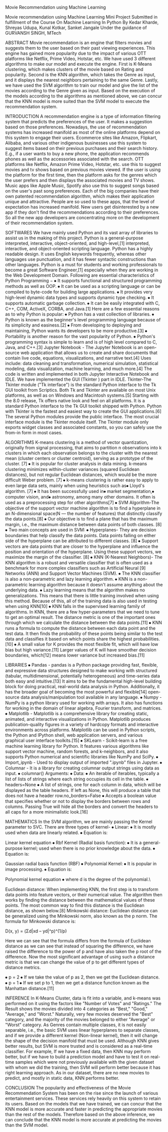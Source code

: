 Movie Recommendation using Machine Learning

Movie recommendation using Machine Learning Mini Project Submitted in fulfillment of the Course On Machine Learning In Python By Kedar Kharde, Shreyas Udupa, Kunal Kotkar, Sanket Jangale Under the guidance of GURVANSH SINGH, MTech

ABSTRACT
Movie recommendation is an engine that filters movies and suggests them to the user based on their past viewing experiences. This engine has gained more popularity due to the impact of various OTT platforms like Netflix, Prime Video, Hotstar, etc. We have used 3 different algorithms to make our model and execute the engine. First is K-Means clustering, which makes clusters of the movie based on Rating and popularity. Second is the KNN algorithm, which takes the Genre as input, and it displays the nearest neighbors pertaining to the same Genre. Lastly, we have used the SVM algorithm to train our model and give the list of the movies according to the Genre given as input. Based on the execution of the models according to the algorithms as mentioned above, we can concur that the KNN model is more suited than the SVM model to execute the recommendation system.

 

INTRODUCTION 
A recommendation engine is a type of information filtering system that predicts the preferences of the user. It makes a suggestion based on those preferences. Nowadays, the use of recommendation systems has increased manifold as most of the online platforms depend on this system to engage their users. Ecommerce sites like Amazon, Flipkart, Alibaba, and various other indigenous businesses use this system to suggest items based on their previous purchases and their search history. E.g., if a user wants to buy a new phone, the application recommends phones as well as the accessories associated with the search. OTT platforms like Netflix, Amazon Prime Video, Hotstar, etc. use this to suggest movies and tv shows based on previous movies viewed. If the user is using the platform for the first time, then the platform asks for the genres which the user prefers and then displays the associated movies and TV shows. Music apps like Apple Music, Spotify also use this to suggest songs based on the user's past song preferences. Each of the big companies have their own patented recommendation algorithm, which makes their application unique and attractive. People are so used to these apps, that the level of expectation has increased manifold. New users get disinterested by a new app if they don't find the recommendations according to their preferences. So all the new app developers are concentrating more on the development of their recommendation system.

SOFTWARES 
We have mainly used Python and its vast array of libraries to assist us in the making of this project.  Python is a general-purpose interpreted, interactive, object-oriented, and high-level,[1] interpreted, interactive, and object-oriented scripting language. Python has a highly readable design. It uses English keywords frequently, whereas other languages use punctuation, and it has fewer syntactic constructions than other languages. Python is a must for students and working professionals to become a great Software Engineer,[1] especially when they are working in the Web Development Domain. Following are essential characteristics of Python Programming − ⦁ It supports functional and structured programming methods as well as OOP. ⦁ It can be used as a scripting language or can be compiled to byte-code for building large applications. ⦁ It provides very high-level dynamic data types and supports dynamic type checking. ⦁ It supports automatic garbage collection. ⦁ It can be easily integrated with C, C++, COM, ActiveX, CORBA, and Java.[1]  Here are a few essential reasons as to why Python is popular: ⦁ Python has a vast collection of libraries. ⦁ Python is known as the beginner's level programming language because of its simplicity and easiness.[2] ⦁ From developing to deploying and maintaining, Python wants its developers to be more productive.[3] ⦁ Portability is another reason for the vast popularity of Python. ⦁ Python's programming syntax is simple to learn and is of high level compared to C, Java, and C++.[3] Jupyter Notebook - The Jupyter Notebook is an open-source web application that allows us to create and share documents that contain live code, equations, visualizations, and narrative text.[4] Uses include: data cleaning and transformation, numerical simulation, statistical modeling, data visualization, machine learning, and much more.[4] The code is written and implemented in both Jupyter Interactive Notebook and IDLE. We have implemented the GUI (Tkinter ) part in IDLE. Tkinter-The Tkinter module ("Tk interface") is the standard Python interface to the Tk GUI toolkit from Scriptics. Both Tk and Tkinter are available on most Unix platforms, as well as on Windows and Macintosh systems.[5] Starting with the 8.0 release, Tk offers native look and feel on all platforms. It is a standard Python interface to the Tk GUI toolkit shipped with Python. Python with Tkinter is the fastest and easiest way to create the GUI applications.[6] The several Python modules provide the public interface. The most crucial interface module is the Tkinter module itself.  The Tkinter module only exports widget classes and associated constants, so you can safely use the from-in form in most cases. 

ALGORITHMS 
K-means clustering is a method of vector quantization, originally from signal processing, that aims to partition n observations into k clusters in which each observation belongs to the cluster with the nearest mean (cluster centers or cluster centroid), serving as a prototype of the cluster. [7] ⦁ It is popular for cluster analysis in data mining. k-means clustering minimizes within-cluster variances (squared Euclidean distances), but not regular Euclidean distances, which would be the more difficult Weber problem. [7] ⦁ k-means clustering is rather easy to apply to even large data sets, mainly when using heuristics such as⦁ Lloyd's algorithm. [7] ⦁ It has been successfully used in⦁ market segmentation,⦁ computer vision, and⦁ astronomy, among many other domains. It often is used as a preprocessing step for other algorithms[7] ⦁ SVM Algorithm-The objective of the support vector machine algorithm is to find a hyperplane in an N-dimensional space(N — the number of features) that distinctly classify the data points.[8] ⦁ Our objective is to find a plane that has the maximum margin, i.e., the maximum distance between data points of both classes. [8] ⦁ Two main concepts are used in SVM: ⦁ Hyperplanes- They are decision boundaries that help classify the data points. Data points falling on either side of the hyperplane can be attributed to different classes. [8] ⦁ Support vectors are data points that are closer to the hyperplane and influence the position and orientation of the hyperplane. Using these support vectors, we maximize the margin of the classifier. [8] ⦁ KNN (K-Nearest Neighbors)- The KNN algorithm is a robust and versatile classifier that is often used as a benchmark for more complex classifiers such as Artificial Neural [9] Networks (ANN) and Support Vector Machines (SVM).  ⦁ The KNN classifier is also a non-parametric and lazy learning algorithm. ⦁ KNN is a non-parametric learning algorithm because it doesn't assume anything about the underlying data. ⦁ Lazy learning means that the algorithm makes no generalizations. This means that there is little training involved when using this method. Because of this, all of the training data is also used in testing when using KNN[10] ⦁ KNN falls in the supervised learning family of algorithms. In KNN, there are a few hyper-parameters that we need to tune to get an optimal result. The distance metric is one of the important ones through which we calculate the distance between the data points.[11] ⦁ KNN runs a formula to compute the distance between each data point and the test data. It then finds the probability of these points being similar to the test data and classifies it based on which points share the highest probabilities.[10] ⦁ A small value for K provides the most flexible fit, which will have low bias but high variance.[11] Larger values of K will have smoother decision boundaries, which[12] means lower variance but increased bias.[11]

LIBRARIES 
⦁ Pandas - pandas is a Python package providing fast, flexible, and expressive data structures designed to make working with structured (tabular, multidimensional, potentially heterogeneous) and time-series data both easy and intuitive.[13] It aims to be the fundamental high-level building block for doing practical, real-world data analysis in Python. Additionally, it has the broader goal of becoming the most powerful and flexible[14] open-source data analysis/manipulation tool available in any language. ⦁ Numpy - NumPy is a python library used for working with arrays. It also has functions for working in the domain of linear algebra, Fourier transform, and matrices. ⦁ Matplotlib - Matplotlib is a comprehensive library for creating static, animated, and interactive visualizations in Python. Matplotlib produces publication-quality figures in a variety of hardcopy formats and interactive environments across platforms. Matplotlib can be used in Python scripts, the Python and IPython shell, web application servers, and various graphical user interface toolkits.[15] ⦁ SKLearn - Scikit-learn is a free machine learning library for Python. It features various algorithms like support vector machine, random forests, and k-neighbors, and it also supports Python numerical and scientific libraries like NumPy and SciPy. ⦁ Import_ipynb - Used to display output of imported ".ipynb" files in Jupyter. ⦁ Columnar - It is a library for creating columnar output strings using data as input. ⦁ columnar() Arguments: ⦁ Data: ⦁ An iterable of iterables, typically a list of lists of strings where each string occupies its cell in the table. ⦁ headers=None ⦁ A list of strings, one for each column in data, which will be displayed as the table headers. If left as None, this will produce a table that does not have a header row.no_borders=False ⦁ Accepts a boolean value that specifies whether or not to display the borders between rows and columns. Passing True will hide all the borders and convert the headers to all caps for a more minimalistic look.[16]

MATHEMATICS 
In the SVM algorithm, we are mainly passing the Kernel parameter to SVC. There are three types of kernel- ⦁ Linear: ⦁ It is mostly used when data are linearly related. ⦁ Equation is:

Linear kernel equation ⦁ Rbf Kernel (Radial basis function): ⦁ It is a general-purpose kernel; used when there is no prior knowledge about the data. ⦁ Equation is:

Gaussian radial basis function (RBF) ⦁ Polynomial Kernel: ⦁ It is popular in image processing. ⦁ Equation is:

Polynomial kernel equation ⦁ where d is the degree of the polynomial.\

Euclidean distance: When implementing KNN, the first step is to transform data points into feature vectors, or their numerical value. The algorithm then works by finding the distance between the mathematical values of these points. The most common way to find this distance is the Euclidean distance, as shown below.[8] Minkowski distance: Euclidean distance can be generalized using the Minkowski norm, also known as the p norm. The formula for Minkowski distance is:

D(x, y) = (Σd|xd – yd|^p)^(1/p)

Here we can see that the formula differs from the formula of Euclidean distance as we can see that instead of squaring the difference, we have raised the difference to the power of p and have also taken the p root of the difference. Now the most significant advantage of using such a distance metric is that we can change the value of p to get different types of distance metrics.

⦁ p = 2 ⦁ If we take the value of p as 2, then we get the Euclidean distance. ⦁ p = 1 ⦁ If we set p to 1, then we get a distance function known as the Manhattan distance.[11]

INFERENCE In K-Means Cluster, data is fit into a variable, and k-means was performed on it using the factors like "Number of Votes" and "Ratings." The Result shows the movies divided into 4 categories as "Best," "Good," "Average," and "Worst." Naturally, very few movies deserved the "Best" category, and the majority of the movies belonged to either "Average" or "Worst" category. As Genres contain multiple classes, it is not easily separable, i.e., the basic SVM uses linear hyperplanes to separate classes, and if we provide a different kernel (Non-linear kernel), then it will change the shape of the decision manifold that must be used. Although KNN gives better results, but SVM is more trusted and is considered as a real-time classifier. For example, If we have a fixed data, then KNN may perform better, but if we have to build a prediction model and have to test it on real-time samples which were not previously available with the given dataset with whom we did the training, then SVM will perform better because it has right learning approach. As in our dataset, there are no new movies to predict, and mostly in static data, KNN performs better.

CONCLUSION The popularity and effectiveness of the Movie Recommendation System has been on the rise since the launch of various entertainment services. These services rely heavily on this system to retain its users. Based on the models that we have trained, we can concur that the KNN model is more accurate and faster in predicting the appropriate movies than the rest of the models. Therefore based on the above inference, we can conclude that the KNN model is more accurate at predicting the movies than the SVM model.
